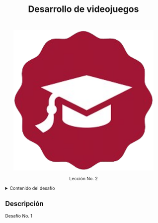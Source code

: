 <h1 align="center"> Desarrollo de videojuegos </h1> <br>
<p align="center">
  <a href="#">
    <img alt="lecciones" title="Desarrollo de videojuegos" src="../lecciones.png" width="450">
  </a>
</p>

<p align="center">
  Lección No. 2
</p>

<!-- TABLE OF CONTENTS -->
<details>
  <summary>Contenido del desafío</summary>
  <ol>
    <li>
      <a href="../docs/lecciones/leccion2/">Documento</a>
    </li>
    <li>
      <a href="../packages/lecciones/leccion2/">Package</a>
    </li>
  </ol>
</details>



<!-- END doctoc generated TOC please keep comment here to allow auto update -->

## Descripción
Desafío No. 1